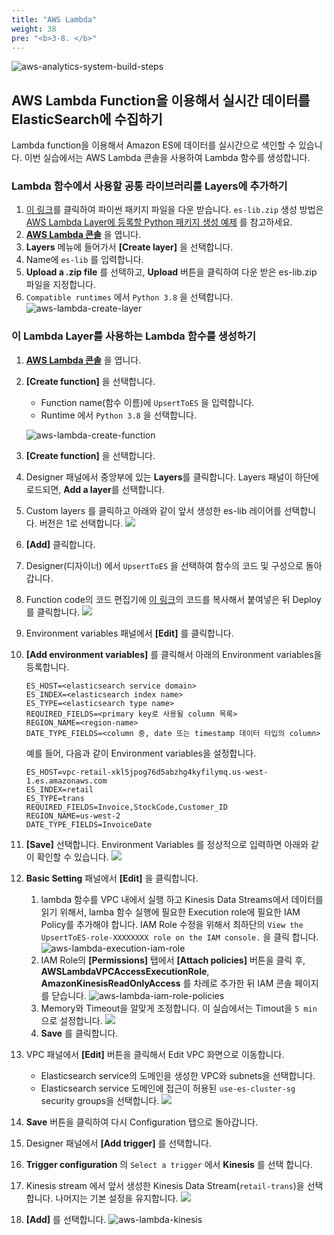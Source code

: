 ```yaml
---
title: "AWS Lambda"
weight: 38
pre: "<b>3-8. </b>"
---
```


![aws-analytics-system-build-steps](/analytics-on-aws/images/aws-analytics-system-build-steps.png)

## AWS Lambda Function을 이용해서 실시간 데이터를 ElasticSearch에 수집하기

Lambda function을 이용해서 Amazon ES에 데이터를 실시간으로 색인할 수 있습니다.
이번 실습에서는 AWS Lambda 콘솔을 사용하여 Lambda 함수를 생성합니다.

### Lambda 함수에서 사용할 공통 라이브러리를 Layers에 추가하기
1. [이 링크](https://github.com/ksmin23/aws-analytics-immersion-day/raw/main/resources/es-lib.zip)를 클릭하여 파이썬 패키지 파일을 다운 받습니다. `es-lib.zip` 생성 방법은 
[AWS Lambda Layer에 등록할 Python 패키지 생성 예제](/ko/reference/) 를 참고하세요.
2. **[AWS Lambda 콘솔](https://console.aws.amazon.com/lambda/home?region=us-west-2)** 을 엽니다.
3. **Layers** 메뉴에 들어가서 **\[Create layer\]** 을 선택합니다.
4. Name에 `es-lib` 를 입력합니다.
5. **Upload a .zip file** 를 선택하고, **Upload** 버튼을 클릭하여 다운 받은 es-lib.zip 파일을 지정합니다.
6. `Compatible runtimes` 에서 `Python 3.8` 을 선택합니다.
![aws-lambda-create-layer](/analytics-on-aws/images/aws-lambda-create-layer.png)

### 이 Lambda Layer를 사용하는 Lambda 함수를 생성하기
1. **[AWS Lambda 콘솔](https://console.aws.amazon.com/lambda/home?region=us-west-2)** 을 엽니다.
2. **\[Create function\]** 을 선택합니다.
   * Function name(함수 이름)에 `UpsertToES` 을 입력합니다.
   * Runtime 에서 `Python 3.8` 을 선택합니다.

   ![aws-lambda-create-function](/analytics-on-aws/images/aws-lambda-create-function.png)

3. **\[Create function\]** 을 선택합니다.
4. Designer 패널에서 중앙부에 있는 **Layers**를 클릭합니다. Layers 패널이 하단에 로드되면, **Add a layer**를 선택합니다.
5. Custom layers 를 클릭하고 아래와 같이 앞서 생성한 es-lib 레이어를 선택합니다. 버전은 1로 선택합니다.
   ![](/analytics-on-aws/images/lambda-layer.png)

6. **\[Add\]** 클릭합니다.
7. Designer(디자이너) 에서 `UpsertToES` 을 선택하여 함수의 코드 및 구성으로 돌아갑니다.
8.  Function code의 코드 편집기에 [이 링크](https://raw.githubusercontent.com/ksmin23/aws-analytics-immersion-day/main/src/main/python/UpsertToES/upsert_to_es.py)의 코드를 복사해서 붙여넣은 뒤 Deploy 를 클릭합니다.
   ![](/analytics-on-aws/images/lambda-upsert-to-es.png)

9.  Environment variables 패널에서 **\[Edit\]** 를 클릭합니다.
10. **\[Add environment variables\]** 를 클릭해서 아래의 Environment variables을 등록합니다.
    ```shell script
    ES_HOST=<elasticsearch service domain>
    ES_INDEX=<elasticsearch index name>
    ES_TYPE=<elasticsearch type name>
    REQUIRED_FIELDS=<primary key로 사용될 column 목록>
    REGION_NAME=<region-name>
    DATE_TYPE_FIELDS=<column 중, date 또는 timestamp 데이터 타입의 column>
    ```
    예를 들어, 다음과 같이 Environment variables을 설정합니다.
    ```buildoutcfg
    ES_HOST=vpc-retail-xkl5jpog76d5abzhg4kyfilymq.us-west-1.es.amazonaws.com
    ES_INDEX=retail
    ES_TYPE=trans
    REQUIRED_FIELDS=Invoice,StockCode,Customer_ID
    REGION_NAME=us-west-2
    DATE_TYPE_FIELDS=InvoiceDate
    ```
    
11. **\[Save\]** 선택합니다. Environment Variables 를 정상적으로 입력하면 아래와 같이 확인할 수 있습니다.
    ![](/analytics-on-aws/images/lambda-upsert-env.png)
12. **Basic Setting** 패널에서 **[Edit]** 을 클릭합니다. 
    1.  lambda 함수를 VPC 내에서 실행 하고 Kinesis Data Streams에서 데이터를 읽기 위해서, lamba 함수 실행에 필요한 Execution role에 필요한 IAM Policy를 추가해야 합니다.
    IAM Role 수정을 위해서 최하단의 `View the UpsertToES-role-XXXXXXXX role on the IAM console.` 을 클릭 합니다.
    ![aws-lambda-execution-iam-role](/analytics-on-aws/images/lambda-upsert-role.png)
    1.  IAM Role의 **\[Permissions\]** 탭에서 **\[Attach policies\]** 버튼을 클릭 후, 
    **AWSLambdaVPCAccessExecutionRole**, **AmazonKinesisReadOnlyAccess** 를 차례로 추가한 뒤 IAM 콘솔 페이지를 닫습니다.
    ![aws-lambda-iam-role-policies](/analytics-on-aws/images/aws-lambda-iam-role-policies.png)
    2. Memory와 Timeout을 알맞게 조정합니다. 이 실습에서는 Timout을 `5 min` 으로 설정합니다.
    ![](/analytics-on-aws/images/lambda-upsert-timeout.png)
    3. **Save** 를 클릭합니다.
13. VPC 패널에서 **\[Edit\]** 버튼을 클릭해서 Edit VPC 화면으로 이동합니다. 
    * Elasticsearch service의 도메인을 생성한 VPC와 subnets을 선택합니다.
    * Elasticsearch service 도메인에 접근이 허용된 `use-es-cluster-sg`
security groups을 선택합니다.
    ![](/analytics-on-aws/images/lambda-upsert-vpc.png)

1.  **Save** 버튼을 클릭하여 다시 Configuration 탭으로 돌아갑니다.
2.  Designer 패널에서 **\[Add trigger\]** 를 선택합니다.
3.  **Trigger configuration** 의 `Select a trigger` 에서 **Kinesis** 를 선택 합니다.
4.  Kinesis stream 에서 앞서 생성한 Kinesis Data Stream(`retail-trans`)을 선택합니다. 나머지는 기본 설정을 유지합니다.
    ![](/analytics-on-aws/images/lambda-upsert-trigger.png)

5.  **\[Add\]** 를 선택합니다.
![aws-lambda-kinesis](/analytics-on-aws/images/aws-lambda-kinesis.png)

